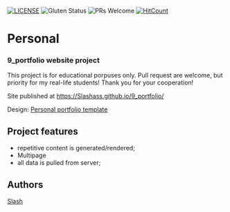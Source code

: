 [![LICENSE](https://img.shields.io/badge/license-MIT-blue.svg?style=flat-square)](https://github.com/belauzas/HTML5-website-template/blob/master/LICENSE.md)
![Gluten Status](https://img.shields.io/badge/Gluten-Free-green.svg)
![PRs Welcome](https://img.shields.io/badge/PRs-welcome-brightgreen.svg)
[![HitCount](http://hits.dwyl.com/Slashass/9_portfolio.svg)](http://hits.dwyl.com/Slashass/9_portfolio)

# Personal
### 9_portfolio website project

This project is for educational porpuses only. Pull request are welcome, but priority for my real-life students! Thank you for your cooperation!

Site published at https://Slashass.github.io/9_portfolio/

Design: [Personal portfolio template](https://colorlib.com/preview/theme/personal/index.html)


## Project features
- repetitive content is generated/rendered;
- Multipage
- all data is pulled from server;

## Authors
[Slash](https://github.com/Slashass)